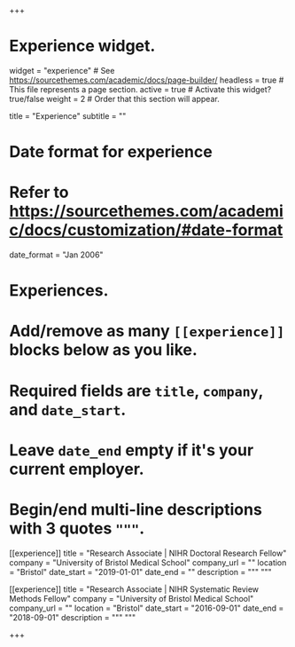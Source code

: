 +++
# Experience widget.
widget = "experience"  # See https://sourcethemes.com/academic/docs/page-builder/
headless = true  # This file represents a page section.
active = true  # Activate this widget? true/false
weight = 2  # Order that this section will appear.

title = "Experience"
subtitle = ""

# Date format for experience
#   Refer to https://sourcethemes.com/academic/docs/customization/#date-format
date_format = "Jan 2006"

# Experiences.
#   Add/remove as many `[[experience]]` blocks below as you like.
#   Required fields are `title`, `company`, and `date_start`.
#   Leave `date_end` empty if it's your current employer.
#   Begin/end multi-line descriptions with 3 quotes `"""`.
[[experience]]
  title = "Research Associate | NIHR Doctoral Research Fellow"
  company = "University of Bristol Medical School"
  company_url = ""
  location = "Bristol"
  date_start = "2019-01-01"
  date_end = ""
  description = """ """

[[experience]]
  title = "Research Associate | NIHR Systematic Review Methods Fellow"
  company = "University of Bristol Medical School"
  company_url = ""
  location = "Bristol"
  date_start = "2016-09-01"
  date_end = "2018-09-01"
  description = """ """

+++
